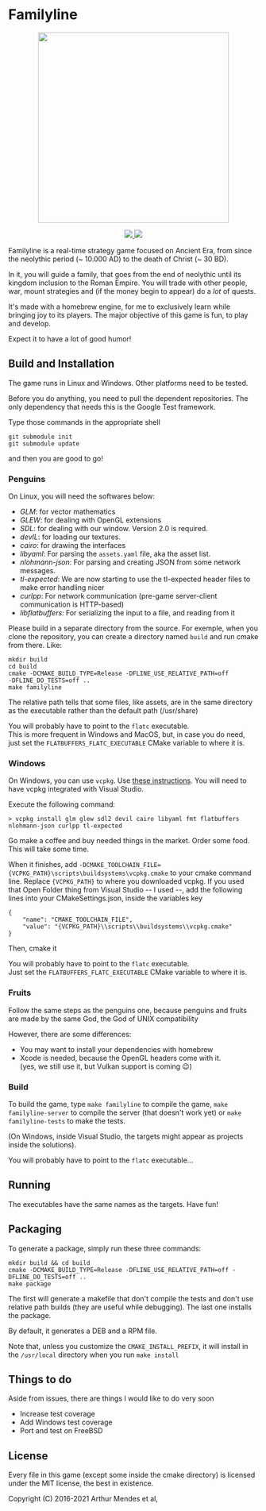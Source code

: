 # Familyline

<p align="center">
	<img src="icons/familyline-logo.png" height="384px" width="384px" />
</p>

<p align="center">
<a href="https://github.com/arthurmco/familyline/actions/workflows/run-test.yml" title="test run">
  <img src="https://github.com/arthurmco/familyline/actions/workflows/run-test.yml/badge.svg" />
</a>
<a
href="https://ci.appveyor.com/project/arthurmco/familyline/branch/master">
<img src="https://ci.appveyor.com/api/projects/status/uunrg62bioyao9lv/branch/master?svg=true" />
</a>
</p>

Familyline is a real-time strategy game focused on Ancient Era, from since the
neolythic period (~ 10.000 AD) to the death of Christ (~ 30 BD).

In it, you will guide a family, that goes from the end of neolythic until its kingdom
inclusion to the Roman Empire. You will trade with other people, war, mount strategies
and (if the money begin to appear) do a *lot* of quests.

It's made with a homebrew engine, for me to exclusively learn while
bringing joy to its players. The major objective of this game is
fun, to play and develop. 

Expect it to have a lot of good humor!

## Build and Installation

The game runs in Linux and Windows. Other platforms need to be tested.

Before you do anything, you need to pull the dependent repositories.
The only dependency that needs this is the Google Test framework.

Type those commands in the appropriate shell

```
git submodule init
git submodule update
```

and then you are good to go!

### Penguins

On Linux, you will need the softwares below:

 - *GLM*: for vector mathematics
 - *GLEW*: for dealing with OpenGL extensions
 - *SDL*: for dealing with our window. Version 2.0 is required.
 - *devIL*: for loading our textures.
 - *cairo*: for drawing the interfaces
 - *libyaml*: For parsing the `assets.yaml` file, aka the asset list.
 - *nlohmann-json*: For parsing and creating JSON from some network
   messages.
 - *tl-expected*: We are now starting to use the tl-expected header
   files to make error handling nicer
 - *curlpp*: For network communication (pre-game server-client
   communication is HTTP-based)
 - *libflatbuffers*: For serializing the input to a file, and reading
   from it

Please build in a separate directory from the source. For exemple,
when you clone the repository, you can create a directory named
`build` and run cmake from there. Like:

```
mkdir build
cd build
cmake -DCMAKE_BUILD_TYPE=Release -DFLINE_USE_RELATIVE_PATH=off
-DFLINE_DO_TESTS=off ..
make familyline
```

The relative path tells that some files, like assets, are in the same
directory as the executable rather than the default path (/usr/share)

You will probably have to point to the `flatc` executable.  
This is more frequent in Windows and MacOS, but, in case you do need,
just set the `FLATBUFFERS_FLATC_EXECUTABLE` CMake variable to where it
is.

### Windows

On Windows, you can use `vcpkg`. Use [these
instructions](https://docs.microsoft.com/cpp/vcpkg?view=vs-2017).
You will need to have vcpkg integrated with Visual Studio.

Execute the following command:

`> vcpkg install glm glew sdl2 devil cairo libyaml fmt flatbuffers
nlohmann-json curlpp tl-expected`

Go make a coffee and buy needed things in the market. Order some
food. This will take some time.

When it finishes, add
`-DCMAKE_TOOLCHAIN_FILE={VCPKG_PATH}\scripts\buildsystems\vcpkg.cmake`
to your cmake command line. Replace `{VCPKG_PATH}` to where you
downloaded vcpkg.
If you used that Open Folder thing from Visual Studio -- I used --,
add the following lines into your CMakeSettings.json, inside the
variables key

```json5
{
    "name": "CMAKE_TOOLCHAIN_FILE",
    "value": "{VCPKG_PATH}\\scripts\\buildsystems\\vcpkg.cmake"
}
```

Then, cmake it

You will probably have to point to the `flatc` executable.  
Just set the `FLATBUFFERS_FLATC_EXECUTABLE` CMake variable to where it is.

### Fruits

Follow the same steps as the penguins one, because penguins and fruits are made
by the same God, the God of UNIX compatibility

However, there are some differences:

 - You may want to install your dependencies with homebrew
 - Xcode is needed, because the OpenGL headers come with it.  
   (yes, we still use it, but Vulkan support is coming :wink:)

### Build

To build the game, type `make familyline` to compile the game, `make
familyline-server` to compile the server (that doesn't work yet) or
`make familyline-tests` to make the tests.

(On Windows, inside Visual Studio, the targets might appear as projects
inside the solutions).

You will probably have to point to the `flatc` executable...

## Running

The executables have the same names as the targets. Have fun!

## Packaging

To generate a package, simply run these three commands:

```
mkdir build && cd build
cmake -DCMAKE_BUILD_TYPE=Release -DFLINE_USE_RELATIVE_PATH=off -DFLINE_DO_TESTS=off ..
make package
```

The first will generate a makefile that don't compile the tests and don't use
relative path builds (they are useful while debugging). The last one installs
the package.

By default, it generates a DEB and a RPM file.

Note that, unless you customize the `CMAKE_INSTALL_PREFIX`, it will
install in the `/usr/local` directory when you run `make install`

## Things to do

Aside from issues, there are things I would like to do very soon

 - Increase test coverage
 - Add Windows test coverage
 - Port and test on FreeBSD
 
## License

Every file in this game (except some inside the cmake directory) is
licensed under the MIT license, the best in existence.

Copyright (C) 2016-2021 Arthur Mendes et al,
